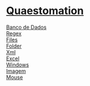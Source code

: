 # <a href="https://github.com/Japaloc0/Quaestomation">Quaestomation</a> <br>
<a href="https://github.com/Japaloc0/Quaestomation/blob/master/!BD.md">Banco de Dados</a> <br>
<a href="https://github.com/Japaloc0/Quaestomation/blob/master/!Regex.md">Regex</a> <br>
<a href="https://github.com/Japaloc0/Quaestomation/blob/master/!Files.md">Files</a> <br>
<a href="https://github.com/Japaloc0/Quaestomation/blob/master/!Folder.md">Folder</a> <br>
<a href="https://github.com/Japaloc0/Quaestomation/blob/master/!xml.md">Xml</a> <br>
<a href="https://github.com/Japaloc0/Quaestomation/blob/master/!excel.md">Excel</a> <br>
<a href="https://github.com/Japaloc0/Quaestomation/blob/master/!windows.md">Windows</a> <br>
<a href="https://github.com/Japaloc0/Quaestomation/blob/master/!image.md">Imagem</a> <br>
<a href="https://github.com/Japaloc0/Quaestomation/blob/master/!mouse.md">Mouse</a> <br>
